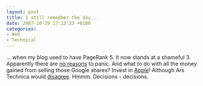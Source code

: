 ```yaml
---
layout: post
title: I still remember the day...
date: 2007-10-29 17:12:33 +0100
categories:
- Web
- Technical
---
```

... when my blog used to have PageRank 5. It now stands at a shameful 3. Apparently there are <a href="http://seo2.0.onreact.com/the-day-pagerank-died">no reasons</a> to panic. And what to do with all the money gained from selling those Google shares? Invest in <a href="http://www.apple.com/macosx/">Apple</a>! Although Ars Technica would <a href="http://arstechnica.com/reviews/os/mac-os-x-10-5.ars">disagree</a>. Hmmm. Decisions - decisions.
